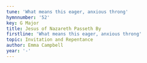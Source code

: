 ```yaml
---
tune: 'What means this eager, anxious throng'
hymnnumber: '52'
key: G Major
title: Jesus of Nazareth Passeth By
firstline: 'What means this eager, anxious throng'
topic: Invitation and Repentance
author: Emma Campbell
year: '-'
---
```

